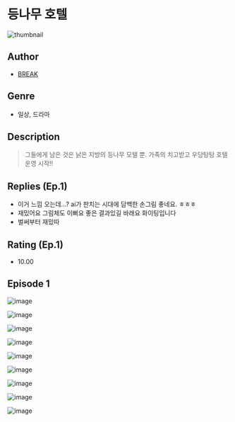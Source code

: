 # 등나무 호텔
![thumbnail](https://image-comic.pstatic.net/user_contents_data/challenge_comic/2023/05/25/366570/upload_7089571129075197497_480x623.jpeg)

## Author
- [BREAK](https://comic.naver.com/artistTitle?id=366570)

## Genre
- 일상, 드라마

## Description
> 그들에게 남은 것은 낡은 지방의 등나무 모텔 뿐. 가족의 치고받고 우당탕탕 호텔 운영 시작!!

## Replies (Ep.1)
- 이거 느낌 오는데...? ai가 판치는 시대에 담백한 손그림 좋네요. ㅎㅎㅎ
- 재밌어요 그림체도 이뻐요 좋은 결과있길 바래요 화이팅입니다
- 벌써부터 재밌따

## Rating (Ep.1)
- 10.00

## Episode 1
![image](https://image-comic.pstatic.net/user_contents_data/challenge_comic/2023/05/25/366570/upload_3546360622611850550.jpeg)

![image](https://image-comic.pstatic.net/user_contents_data/challenge_comic/2023/05/25/366570/upload_3617065846640817712.jpeg)

![image](https://image-comic.pstatic.net/user_contents_data/challenge_comic/2023/05/25/366570/upload_7017505628774032439.jpeg)

![image](https://image-comic.pstatic.net/user_contents_data/challenge_comic/2023/05/25/366570/upload_3905859143486027574.jpeg)

![image](https://image-comic.pstatic.net/user_contents_data/challenge_comic/2023/05/25/366570/upload_3617850897892729138.jpeg)

![image](https://image-comic.pstatic.net/user_contents_data/challenge_comic/2023/05/25/366570/upload_3702865120560689208.jpeg)

![image](https://image-comic.pstatic.net/user_contents_data/challenge_comic/2023/05/25/366570/upload_3558186072015451191.jpeg)

![image](https://image-comic.pstatic.net/user_contents_data/challenge_comic/2023/05/25/366570/upload_3919318467121328739.jpeg)

![image](https://image-comic.pstatic.net/user_contents_data/challenge_comic/2023/05/25/366570/upload_7077183833541783652.jpeg)
